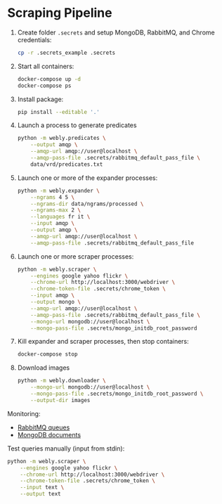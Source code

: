 # Scraping Pipeline

1. Create folder `.secrets` and setup MongoDB, RabbitMQ, and Chrome credentials:
   ```bash
   cp -r .secrets_example .secrets 
   ```

2. Start all containers:
   ```bash
   docker-compose up -d
   docker-compose ps
   ```
   
3. Install package:
   ```bash
   pip install --editable '.'
   ```

4. Launch a process to generate predicates
   ```bash
   python -m webly.predicates \
       --output amqp \
       --amqp-url amqp://user@localhost \
       --amqp-pass-file .secrets/rabbitmq_default_pass_file \
       data/vrd/predicates.txt
   ```

5. Launch one or more of the expander processes:
   ```bash
   python -m webly.expander \
       --ngrams 4 5 \
       --ngrams-dir data/ngrams/processed \
       --ngrams-max 2 \
       --languages fr it \
       --input amqp \
       --output amqp \
       --amqp-url amqp://user@localhost \
       --amqp-pass-file .secrets/rabbitmq_default_pass_file
   ```

6. Launch one or more scraper processes:
   ```bash
   python -m webly.scraper \
       --engines google yahoo flickr \
       --chrome-url http://localhost:3000/webdriver \
       --chrome-token-file .secrets/chrome_token \
       --input amqp \
       --output mongo \
       --amqp-url amqp://user@localhost \
       --amqp-pass-file .secrets/rabbitmq_default_pass_file \
       --mongo-url mongodb://user@localhost \
       --mongo-pass-file .secrets/mongo_initdb_root_password
   ```
   
7. Kill expander and scraper processes, then stop containers:
   ```bash
   docker-compose stop
   ```
   
8. Download images
   ```bash
   python -m webly.downloader \
       --mongo-url mongodb://user@localhost \
       --mongo-pass-file .secrets/mongo_initdb_root_password \
       --output-dir images 
   ```

Monitoring:
- [RabbitMQ queues](http://localhost:15672/)
- [MongoDB documents](http://localhost:8081/)

Test queries manually (input from stdin):
```bash
python -m webly.scraper \
    --engines google yahoo flickr \
    --chrome-url http://localhost:3000/webdriver \
    --chrome-token-file .secrets/chrome_token \
    --input text \
    --output text
```